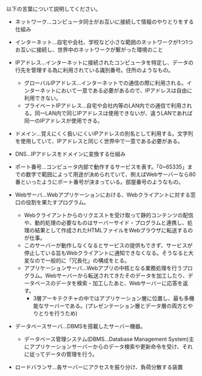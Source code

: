 以下の言葉について説明してください。

- ネットワーク…コンピュータ同士がお互いに接続して情報のやりとりをする仕組み

- インターネット…自宅や会社、学校など小さな範囲のネットワークが1つ1つお互いに接続し、世界中のネットワークが繋がった環境のこと

- IPアドレス…インターネットに接続されたコンピュータを特定し、データの行先を管理する為に利用されている識別番号。住所のようなもの。
  - グローバルIPアドレス…インターネットでの通信の際に利用される。インターネットにおいて一意である必要があるので、IPアドレスは自由に利用できない。
  - プライベートIPアドレス…自宅や会社内等のLAN内での通信で利用される。同一LAN内で同じIPアドレスは使用できないが、違うLANであれば同一のIPアドレスが使用できる。

- ドメイン…覚えにくく扱いにくいIPアドレスの別名として利用する。文字列を使用していて、IPアドレスと同じく世界中で一意である必要がある。

- DNS…IPアドレスをドメインに変換する仕組み

- ポート番号…コンピュータ内部で動作するサービスを表す。「0~65335」までの数字で範囲によって用途が決められていて、例えばWebサーバーなら80番といったようにポート番号が決まっている。部屋番号のようなもの。

- Webサーバ…Webアプリケーションにおける、Webクライアントに対する窓口の役割を果たすプログラム。
  - Webクライアントからのリクエストを受け取って静的コンテンツの配信や、動的処理の必要なものはサーバーサイド・プログラムと連携し、処理の結果として作成されたHTMLファイルをWebブラウザに転送するのが仕事。
  - このサーバーが動作しなくなるとサービスの提供もできず、サービスが停止している旨もWebクライアントに通知できなくなる。そうなると大変なので一般的に「冗長化」の構成をとる。
  - アプリケーションサーバ…Webアプリの中核となる業務処理を行うプログラム。Webサーバーから転送されてきたそのデータを加工したり、データベースのデータを検索・加工したあと、Webサーバーに応答を返す。
    - 3層アーキテクチャの中ではアプリケーション層に位置し、最も多機能なサーバーである。(プレゼンテーション層とデータ層の両方とやりとりを行うため)

- データベースサーバ…DBMSを搭載したサーバー機器。
  - データベース管理システム(DBMS…Database Management System)主にアプリケーションサーバーからのデータ検索や更新命令を受け、それに従ってデータの管理を行う。

- ロードバランサ…各サーバーにアクセスを振り分け、負荷分散する装置


